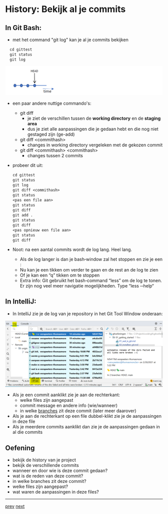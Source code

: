 # History: Bekijk al je commits 

## In Git Bash: 
*  met het command "git log" kan je al je commits bekijken
```
  cd gittest
  git status
  git log
```
![history_simple_timeline.png](images/history_simple_timeline.png)

* een paar andere nuttige commando's:
  * git diff
    * je ziet de verschillen tussen de **working directory** en de **staging area** 
    * dus je ziet alle aanpassingen die je gedaan hebt en die nog niet gestaged zijn (ge-add)
  * git diff \<commithash>
    * changes in working directory vergeleken met de gekozen commit
  * git diff \<commithash> \<commithash>
    * changes tussen 2 commits
* probeer dit uit:     
  ```
  cd gittest
  git status
  git log
  git diff <commithash>
  git status
  <pas een file aan>
  git status
  git diff
  git add .
  git status
  git diff
  <pas opnieuw een file aan>
  git status
  git diff    
  ```

* Noot: na een aantal commits wordt de log lang. Heel lang.
  * Als de log langer is dan je bash‐window zal het stoppen en zie je een :
  * Nu kan je een <blank> tikken om verder te gaan en de rest an de log te zien
  * Of je kan een “q” tikken om te stoppen
  * Extra info: Git gebruikt het bash‐command “less” om de log te tonen. 
    Er zijn nog veel meer navigatie mogelijkheden. Type “less ‐‐help“


## In IntelliJ: 
* In IntelliJ zie je de log van je repository in het Git Tool Window onderaan:

![history_log_in_intellij.png](images/history_log_in_intellij.png)

* Als je een commit aanklikt zie je aan de rechterkant: 
  * welke files zijn aangepast
  * commit message en andere info (wie/wanneer) 
  * in welke [branches](../05_branches/branches.md) zit deze commit (later meer daarover)
* Als je aan de rechterkant op een file dubbel-klikt zie je de aanpassingen in deze file 
* Als je meerdere commits aanklikt dan zie je de aanpassingen gedaan in al die commits 

## Oefening 
* bekijk de history van je project  
* bekijk de verschillende commits 
* wanneer en door wie is deze commit gedaan?
* wat is de reden van deze commit?   
* in welke branches zit deze commit?  
* welke files zijn aangepast? 
* wat waren de aanpassingen in deze files? 

---
[prev](../01_getting_started/08_gitignore.md)
[next](02_go_back_in_time.md)
